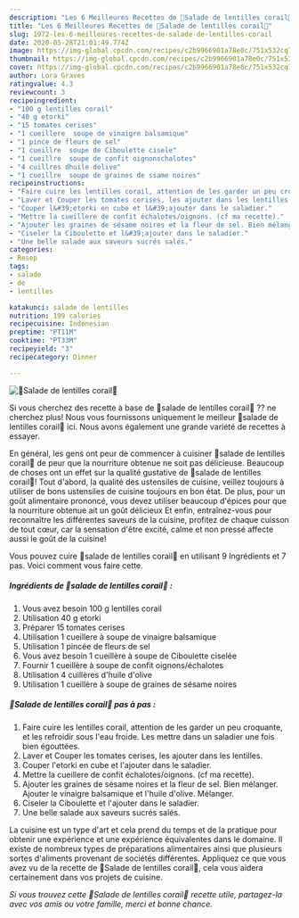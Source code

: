 ```yaml
---
description: "Les 6 Meilleures Recettes de 🔸Salade de lentilles corail🔸"
title: "Les 6 Meilleures Recettes de 🔸Salade de lentilles corail🔸"
slug: 1972-les-6-meilleures-recettes-de-salade-de-lentilles-corail
date: 2020-05-28T21:01:49.774Z
image: https://img-global.cpcdn.com/recipes/c2b9966901a78e0c/751x532cq70/🔸salade-de-lentilles-corail🔸-photo-principale-de-la-recette.jpg
thumbnail: https://img-global.cpcdn.com/recipes/c2b9966901a78e0c/751x532cq70/🔸salade-de-lentilles-corail🔸-photo-principale-de-la-recette.jpg
cover: https://img-global.cpcdn.com/recipes/c2b9966901a78e0c/751x532cq70/🔸salade-de-lentilles-corail🔸-photo-principale-de-la-recette.jpg
author: Lora Graves
ratingvalue: 4.3
reviewcount: 3
recipeingredient:
- "100 g lentilles corail"
- "40 g etorki"
- "15 tomates cerises"
- "1 cueillere  soupe de vinaigre balsamique"
- "1 pince de fleurs de sel"
- "1 cueillre  soupe de Ciboulette cisele"
- "1 cueillre  soupe de confit oignonschalotes"
- "4 cuillres dhuile dolive"
- "1 cueillre  soupe de graines de ssame noires"
recipeinstructions:
- "Faire cuire les lentilles corail, attention de les garder un peu croquante, et les refroidir sous l&#39;eau froide. Les mettre dans un saladier une fois bien égouttées."
- "Laver et Couper les tomates cerises, les ajouter dans les lentilles."
- "Couper l&#39;etorki en cube et l&#39;ajouter dans le saladier."
- "Mettre la cueillere de confit échalotes/oignons. (cf ma recette)."
- "Ajouter les graines de sésame noires et la fleur de sel. Bien mélanger. Ajouter le vinaigre balsamique et l&#39;huile d&#39;olive. Mélanger."
- "Ciseler la Ciboulette et l&#39;ajouter dans le saladier."
- "Une belle salade aux saveurs sucrés salés."
categories:
- Resep
tags:
- salade
- de
- lentilles

katakunci: salade de lentilles 
nutrition: 199 calories
recipecuisine: Indonesian
preptime: "PT11M"
cooktime: "PT33M"
recipeyield: "3"
recipecategory: Dinner

---
```



![🔸Salade de lentilles corail🔸](https://img-global.cpcdn.com/recipes/c2b9966901a78e0c/751x532cq70/🔸salade-de-lentilles-corail🔸-photo-principale-de-la-recette.jpg)

Si vous cherchez des recette à base de 🔸salade de lentilles corail🔸 ?? ne cherchez plus! Nous vous fournissons uniquement le meilleur 🔸salade de lentilles corail🔸 ici. Nous avons également une grande variété de recettes à essayer.

En général, les gens ont peur de commencer à cuisiner 🔸salade de lentilles corail🔸 de peur que la nourriture obtenue ne soit pas délicieuse. Beaucoup de choses ont un effet sur la qualité gustative de 🔸salade de lentilles corail🔸! Tout d'abord, la qualité des ustensiles de cuisine, veillez toujours à utiliser de bons ustensiles de cuisine toujours en bon état. De plus, pour un goût alimentaire prononcé, vous devez utiliser beaucoup d'épices pour que la nourriture obtenue ait un goût délicieux Et enfin, entraînez-vous pour reconnaître les différentes saveurs de la cuisine, profitez de chaque cuisson de tout cœur, car la sensation d'être excité, calme et non pressé affecte aussi le goût de la cuisine!

<!--inarticleads1-->

Vous pouvez cuire 🔸salade de lentilles corail🔸 en utilisant 9 Ingrédients et 7 pas. Voici comment vous faire cette.

##### Ingrédients de 🔸salade de lentilles corail🔸 :

1. Vous avez besoin 100 g lentilles corail
1. Utilisation 40 g etorki
1. Préparer 15 tomates cerises
1. Utilisation 1 cueillere à soupe de vinaigre balsamique
1. Utilisation 1 pincée de fleurs de sel
1. Vous avez besoin 1 cueillère à soupe de Ciboulette ciselée
1. Fournir 1 cueillère à soupe de confit oignons/échalotes
1. Utilisation 4 cuillères d&#39;huile d&#39;olive
1. Utilisation 1 cueillère à soupe de graines de sésame noires




<!--inarticleads2-->

##### 🔸Salade de lentilles corail🔸 pas à pas :

1. Faire cuire les lentilles corail, attention de les garder un peu croquante, et les refroidir sous l&#39;eau froide. Les mettre dans un saladier une fois bien égouttées.
1. Laver et Couper les tomates cerises, les ajouter dans les lentilles.
1. Couper l&#39;etorki en cube et l&#39;ajouter dans le saladier.
1. Mettre la cueillere de confit échalotes/oignons. (cf ma recette).
1. Ajouter les graines de sésame noires et la fleur de sel. Bien mélanger. Ajouter le vinaigre balsamique et l&#39;huile d&#39;olive. Mélanger.
1. Ciseler la Ciboulette et l&#39;ajouter dans le saladier.
1. Une belle salade aux saveurs sucrés salés.




<!--inarticleads1-->

<p>
La cuisine est un type d'art et cela prend du temps et de la pratique pour obtenir une expérience et une expérience équivalentes dans le domaine. Il existe de nombreux types de préparations alimentaires ainsi que plusieurs sortes d'aliments provenant de sociétés différentes. Appliquez ce que vous avez vu de la recette de 🔸Salade de lentilles corail🔸, cela vous aidera certainement dans vos projets de cuisine.
</p>

<p>
<i>Si vous trouvez cette 🔸Salade de lentilles corail🔸 recette utile, partagez-la avec vos amis ou votre famille, merci et bonne chance.</i>
</p>
